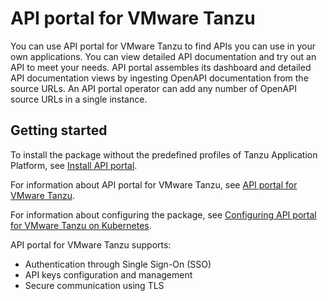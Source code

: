 # API portal for VMware Tanzu

You can use API portal for VMware Tanzu to find APIs you can use in your own applications. 
You can view detailed API documentation and try out an API to meet your needs. 
API portal assembles its dashboard and detailed API documentation views by ingesting OpenAPI documentation from the source URLs. 
An API portal operator can add any number of OpenAPI source URLs in a single instance.

## <a id='getting-started'></a> Getting started

To install the package without the predefined profiles of Tanzu Application Platform, see [Install API portal](install-api-portal.hbs.md).

For information about API portal for VMware Tanzu, see [API portal for VMware Tanzu](https://docs.vmware.com/en/API-portal-for-VMware-Tanzu/index.html).

For information about configuring the package, see [Configuring API portal for VMware Tanzu on Kubernetes](https://docs.vmware.com/en/API-portal-for-VMware-Tanzu/1.3/api-portal/GUID-configuring-k8s.html).

API portal for VMware Tanzu supports:

- Authentication through Single Sign-On (SSO)
- API keys configuration and management
- Secure communication using TLS